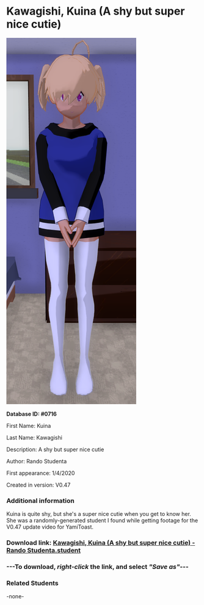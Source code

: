 # Kawagishi, Kuina (A shy but super nice cutie)

<img src="../../Files/Images/Kawagishi, Kuina (A shy but super nice cutie).png" title="Kawagishi, Kuina (A shy but super nice cutie) - Rando Studenta">

**Database ID: #0716**

First Name: Kuina

Last Name: Kawagishi

Description: A shy but super nice cutie

Author: Rando Studenta

First appearance: 1/4/2020

Created in version: V0.47

### Additional information

Kuina is quite shy, but she's a super nice cutie when you get to know her. She was a randomly-generated student I found while getting footage for the V0.47 update video for YamiToast.

### Download link: <a href="https://raw.githubusercontent.com/Arbiter1223/Daigaku-Gurashi-Custom-Students/master/Files/Student%20Files/Kawagishi%2C%20Kuina%20(A%20shy%20but%20super%20nice%20cutie)%20-%20Rando%20Studenta.student">Kawagishi, Kuina (A shy but super nice cutie) - Rando Studenta.student</a>

### ---**To download, _right-click_ the link, and select _"Save as"_**---

### Related Students

-none-
